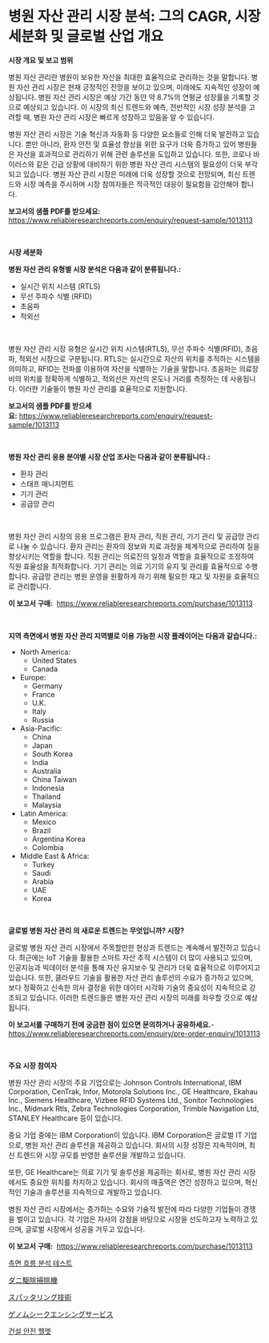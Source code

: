 <p><h1>병원 자산 관리 시장 분석: 그의 CAGR, 시장 세분화 및 글로벌 산업 개요</h1></p><p><strong>시장 개요 및 보고 범위</strong></p>
<p><p>병원 자산 관리란 병원이 보유한 자산을 최대한 효율적으로 관리하는 것을 말합니다. 병원 자산 관리 시장은 현재 긍정적인 전망을 보이고 있으며, 미래에도 지속적인 성장이 예상됩니다. 병원 자산 관리 시장은 예상 기간 동안 약 8.7%의 연평균 성장률을 기록할 것으로 예상되고 있습니다. 이 시장의 최신 트렌드와 예측, 전반적인 시장 성장 분석을 고려할 때, 병원 자산 관리 시장은 빠르게 성장하고 있음을 알 수 있습니다.</p><p>병원 자산 관리 시장은 기술 혁신과 자동화 등 다양한 요소들로 인해 더욱 발전하고 있습니다. 뿐만 아니라, 환자 안전 및 효율성 향상을 위한 요구가 더욱 증가하고 있어 병원들은 자산을 효과적으로 관리하기 위해 관련 솔루션을 도입하고 있습니다. 또한, 코로나 바이러스와 같은 긴급 상황에 대비하기 위한 병원 자산 관리 시스템의 필요성이 더욱 부각되고 있습니다. 병원 자산 관리 시장은 미래에 더욱 성장할 것으로 전망되며, 최신 트렌드와 시장 예측을 주시하며 시장 참여자들은 적극적인 대응이 필요함을 감안해야 합니다.</p></p>
<p><strong>보고서의 샘플 PDF를 받으세요:</strong> <a href="https://www.reliableresearchreports.com/enquiry/request-sample/1013113">https://www.reliableresearchreports.com/enquiry/request-sample/1013113</a></p>
<p>&nbsp;</p>
<p><strong>시장 세분화</strong></p>
<p><strong>병원 자산 관리 유형별 시장 분석은 다음과 같이 분류됩니다.:</strong></p>
<p><ul><li>실시간 위치 시스템 (RTLS)</li><li>무선 주파수 식별 (RFID)</li><li>초음파</li><li>적외선</li></ul></p>
<p>&nbsp;</p>
<p><p>병원 자산 관리 시장 유형은 실시간 위치 시스템(RTLS), 무선 주파수 식별(RFID), 초음파, 적외선 시장으로 구분됩니다. RTLS는 실시간으로 자산의 위치를 추적하는 시스템을 의미하고, RFID는 전파를 이용하여 자산을 식별하는 기술을 말합니다. 초음파는 의료장비의 위치를 정확하게 식별하고, 적외선은 자산의 온도나 거리를 측정하는 데 사용됩니다. 이러한 기술들이 병원 자산 관리를 효율적으로 지원합니다.</p></p>
<p><strong>보고서의 샘플 PDF를 받으세요:</strong>&nbsp;<a href="https://www.reliableresearchreports.com/enquiry/request-sample/1013113">https://www.reliableresearchreports.com/enquiry/request-sample/1013113</a></p>
<p>&nbsp;</p>
<p><strong> 병원 자산 관리 응용 분야별 시장 산업 조사는 다음과 같이 분류됩니다.:</strong></p>
<p><ul><li>환자 관리</li><li>스태프 매니지먼트</li><li>기기 관리</li><li>공급망 관리</li></ul></p>
<p>&nbsp;</p>
<p><p>병원 자산 관리 시장의 응용 프로그램은 환자 관리, 직원 관리, 기기 관리 및 공급망 관리로 나눌 수 있습니다. 환자 관리는 환자의 정보와 치료 과정을 체계적으로 관리하여 질을 향상시키는 역할을 합니다. 직원 관리는 의료진의 일정과 역할을 효율적으로 조정하여 직원 효율성을 최적화합니다. 기기 관리는 의료 기기의 유지 및 관리를 효율적으로 수행합니다. 공급망 관리는 병원 운영을 원활하게 하기 위해 필요한 재고 및 자원을 효율적으로 관리합니다.</p></p>
<p><strong>이 보고서 구매:</strong>&nbsp; <a href="https://www.reliableresearchreports.com/purchase/1013113">https://www.reliableresearchreports.com/purchase/1013113</a></p>
<p>&nbsp;</p>
<p><strong>지역 측면에서 병원 자산 관리 지역별로 이용 가능한 시장 플레이어는 다음과 같습니다.:</strong></p>
<p><ul>
    <li>
        North America:
        <ul>
            <li>United States</li>
            <li>Canada</li>
        </ul>
    </li>
    <li>
        Europe:
        <ul>
            <li>Germany</li>
            <li>France</li>
            <li>U.K.</li>
            <li>Italy</li>
            <li>Russia</li>
        </ul>
    </li>
    <li>
        Asia-Pacific:
        <ul>
            <li>China</li>
            <li>Japan</li>
            <li>South Korea</li>
            <li>India</li>
            <li>Australia</li>
            <li>China Taiwan</li>
            <li>Indonesia</li>
            <li>Thailand</li>
            <li>Malaysia</li>
        </ul>
    </li>
    <li>
        Latin America:
        <ul>
            <li>Mexico</li>
            <li>Brazil</li>
            <li>Argentina Korea</li>
            <li>Colombia</li>
        </ul>
    </li>
    <li>
        Middle East & Africa:
        <ul>
            <li>Turkey</li>
            <li>Saudi</li>
            <li>Arabia</li>
            <li>UAE</li>
            <li>Korea</li>
        </ul>
    </li>
    </ul></p>
<p>&nbsp;</p>
<p><strong>글로벌 병원 자산 관리 의 새로운 트렌드는 무엇입니까? 시장?</strong></p>
<p><p>글로벌 병원 자산 관리 시장에서 주목할만한 현상과 트렌드는 계속해서 발전하고 있습니다. 최근에는 IoT 기술을 활용한 스마트 자산 추적 시스템이 더 많이 사용되고 있으며, 인공지능과 빅데이터 분석을 통해 자산 유지보수 및 관리가 더욱 효율적으로 이루어지고 있습니다. 또한, 클라우드 기술을 활용한 자산 관리 솔루션의 수요가 증가하고 있으며, 보다 정확하고 신속한 의사 결정을 위한 데이터 시각화 기술의 중요성이 지속적으로 강조되고 있습니다. 이러한 트렌드들은 병원 자산 관리 시장의 미래를 좌우할 것으로 예상됩니다.</p></p>
<p><strong>이 보고서를 구매하기 전에 궁금한 점이 있으면 문의하거나 공유하세요.</strong>- <a href="https://www.reliableresearchreports.com/enquiry/pre-order-enquiry/1013113">https://www.reliableresearchreports.com/enquiry/pre-order-enquiry/1013113</a></p>
<p>&nbsp;</p>
<p><strong>주요 시장 참여자</strong></p>
<p><p>병원 자산 관리 시장의 주요 기업으로는 Johnson Controls International, IBM Corporation, CenTrak, Infor, Motorola Solutions Inc., GE Healthcare, Ekahau Inc., Siemens Healthcare, Vizbee RFID Systems Ltd., Sonitor Technologies Inc., Midmark Rtls, Zebra Technologies Corporation, Trimble Navigation Ltd, STANLEY Healthcare 등이 있습니다.</p><p>중요 기업 중에는 IBM Corporation이 있습니다. IBM Corporation은 글로벌 IT 기업으로, 병원 자산 관리 솔루션을 제공하고 있습니다. 회사의 시장 성장은 지속적이며, 최신 트렌드와 시장 규모를 반영한 솔루션을 개발하고 있습니다.</p><p>또한, GE Healthcare는 의료 기기 및 솔루션을 제공하는 회사로, 병원 자산 관리 시장에서도 중요한 위치를 차지하고 있습니다. 회사의 매출액은 연간 성장하고 있으며, 혁신적인 기술과 솔루션을 지속적으로 개발하고 있습니다.</p><p>병원 자산 관리 시장에서는 증가하는 수요와 기술적 발전에 따라 다양한 기업들이 경쟁을 벌이고 있습니다. 각 기업은 자사의 강점을 바탕으로 시장을 선도하고자 노력하고 있으며, 글로벌 시장에서 성공을 거두고 있습니다.</p></p>
<p><strong>이 보고서 구매:</strong>&nbsp;&nbsp;<a href="https://www.reliableresearchreports.com/purchase/1013113">https://www.reliableresearchreports.com/purchase/1013113</a></p>
<p><p><a href="https://medium.com/@kenyonjohns/%EA%B2%BD%ED%96%A5-%EC%97%AD%EB%A5%98-%EB%A9%B4%EC%97%AD%EA%B2%80%EC%82%AC-%EC%8B%9C%ED%97%98-%EC%8B%9C%EC%9E%A5-%EC%A1%B0%EC%82%AC-%EB%B3%B4%EA%B3%A0%EC%84%9C-2024%EB%85%84%EB%B6%80%ED%84%B0-2031%EB%85%84%EA%B9%8C%EC%A7%80%EC%9D%98-%EC%97%AD%EC%82%AC-%EB%B0%8F-%EC%98%88%EC%B8%A1-082a0f40ac6b">측면 흐름 분석 테스트</a></p><p><a href="https://github.com/vlcostes/Market-Research-Report-List-1/blob/main/475012712368.md">ダニ駆除掃除機</a></p><p><a href="https://medium.com/@redsalmon1949/%E3%82%B9%E3%83%91%E3%83%83%E3%82%BF%E3%83%AA%E3%83%B3%E3%82%B0%E6%8A%80%E8%A1%93%E5%B8%82%E5%A0%B4%E3%81%AF%E5%B8%82%E5%A0%B4%E3%82%B7%E3%82%A7%E3%82%A2-%E5%B8%82%E5%A0%B4%E3%83%88%E3%83%AC%E3%83%B3%E3%83%89-%E5%B8%82%E5%A0%B4%E6%88%90%E9%95%B7%E3%81%AB%E9%96%A2%E3%81%99%E3%82%8B%E6%83%85%E5%A0%B1%E3%82%92%E6%8F%90%E4%BE%9B%E3%81%97%E3%81%BE%E3%81%99-supattaringu-gijutsu-shijou-wa-shijou-shea-shijou-cf9f7dfe879f">スパッタリング技術</a></p><p><a href="https://github.com/EstaSprer20231/Market-Research-Report-List-1/blob/main/932893512369.md">ゲノムシークエンシングサービス</a></p><p><a href="https://medium.com/@kennayundt/%EA%B1%B4%EC%84%A4-%EC%95%88%EC%A0%84-%ED%97%AC%EB%A9%A7-%EC%8B%9C%EC%9E%A5-%EB%B6%84%EC%84%9D-%EA%B8%80%EB%A1%9C%EB%B2%8C-%EC%82%B0%EC%97%85-%EC%A0%84%EB%A7%9D%EA%B3%BC-%EC%98%88%EC%B8%A1-2024%EB%85%84%EC%97%90%EC%84%9C-2031%EB%85%84%EA%B9%8C%EC%A7%80-9727c24c36c8">건설 안전 헬멧</a></p></p>
